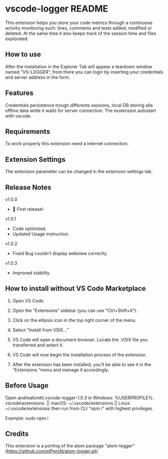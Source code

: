 # vscode-logger README

This extension helps you store your code metrics through a continuose activity monitoring such: lines, comments and tests added, modified or deleted. At the same time it also keeps track of the session time and files explorated.

## How to use

After the installation in the Explorer Tab will appear a teardown window named "VS-LOGGER", from there you can login by inserting your credentials and server address in the form.

## Features

Credentials persistence trough differents sessions, local DB storing alla offline data while it waits for server connection. The exstension autostart with vscode.


## Requirements

To work properly this extension need a internet connection.


## Extension Settings

The extension parameter can be changed in the extension settings tab.


## Release Notes

v1.0.0
- 🎉 First release!

v1.0.1
- Code optimized.
- Updated Usage instruction.

v1.0.2
- Fixed Bug couldn't display webview correctly.

v1.0.3
- Improved stability.


## How to install without VS Code Marketplace

1) Open VS Code.

2) Open the “Extensions” sidebar (you can use “Ctrl+Shift+X”).

3) Click on the ellipsis icon in the top right corner of the menu.

4) Select “Install from VSIX…”

5) VS Code will open a document browser. Locate the .VSIX file you transferred and select it.

6) VS Code will now begin the installation process of the extension.

7) After the extension has been installed, you’ll be able to see it in the “Extensions “menu and manage it accordingly.


## Before Usage

Open andrealoretti.vscode-logger-1.0.3 in Windows: %USERPROFILE%\. vscode\extensions. || macOS: ~/.vscode/extensions || Linux: ~/.vscode/extensions then run from CLI "npm i" with highest privileges.

Example: sudo npm i


## Credits

This extension is a porting of the atom package "atom-logger" (https://github.com/elPeroN/atom-logger.git)


